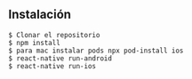 Instalación 
------------

    $ Clonar el repositorio
    $ npm install
    $ para mac instalar pods npx pod-install ios 
    $ react-native run-android
    $ react-native run-ios
